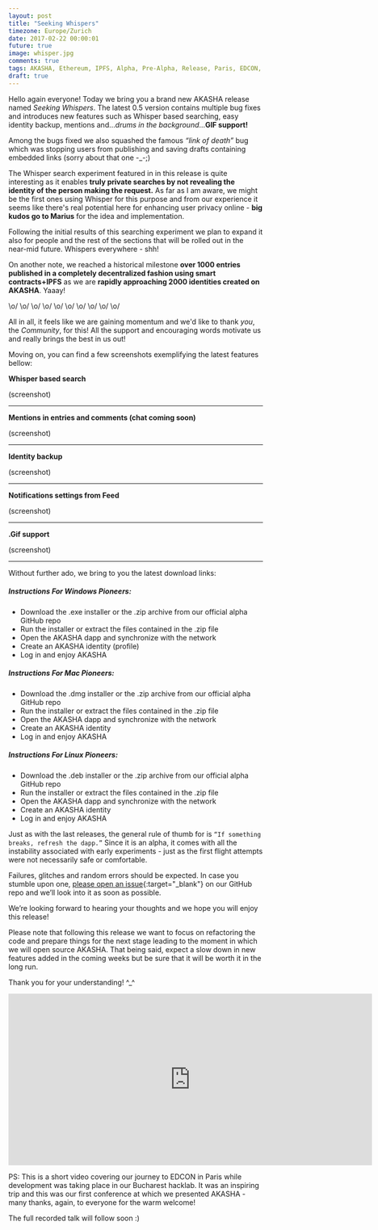 ```yaml
---
layout: post
title: "Seeking Whispers"
timezone: Europe/Zurich
date: 2017-02-22 00:00:01
future: true
image: whisper.jpg
comments: true
tags: AKASHA, Ethereum, IPFS, Alpha, Pre-Alpha, Release, Paris, EDCON, Conference
draft: true
---
```


Hello again everyone! Today we bring you a brand new AKASHA release named *Seeking Whispers*. The latest 0.5 version contains multiple bug fixes and introduces new features such as Whisper based searching, easy identity backup, mentions and…*drums in the background*…**GIF support!**

Among the bugs fixed we also squashed the famous *“link of death”* bug which was stopping users from publishing and saving drafts containing embedded links (sorry about that one -_-;)

The Whisper search experiment featured in in this release is quite interesting as it enables **truly private searches by not revealing the identity of the person making the request.** As far as I am aware, we might be the first ones using Whisper for this purpose and from our experience it seems like there's real potential here for enhancing user privacy online - **big kudos go to Marius** for the idea and implementation. 

Following the initial results of this searching experiment we plan to expand it also for people and the rest of the sections that will be rolled out in the near-mid future. Whispers everywhere - shh!

On another note, we reached a historical milestone **over 1000 entries published in a completely decentralized fashion using smart contracts+IPFS** as we are **rapidly approaching 2000 identities created on AKASHA**. Yaaay! 

\o/ \o/ \o/ \o/ \o/ \o/ \o/ \o/ \o/ \o/

All in all, it feels like we are gaining momentum and we'd like to thank *you*, the *Community*, for this! All the support and encouraging words motivate us and really brings the best in us out!

Moving on, you can find a few screenshots exemplifying the latest features bellow:

**Whisper based search**

(screenshot)

--------

**Mentions in entries and comments (chat coming soon)**

(screenshot)

--------

**Identity backup**


(screenshot)

--------

**Notifications settings from Feed**

(screenshot)

--------

**.Gif support**

(screenshot)

---------

Without further ado, we bring to you the latest download links:

##### Instructions For Windows Pioneers:

* Download the .exe installer or the .zip archive from our official alpha GitHub repo
* Run the installer or extract the files contained in the .zip file
* Open the AKASHA dapp and synchronize with the network
* Create an AKASHA identity (profile)
* Log in and enjoy AKASHA

##### Instructions For Mac Pioneers:

* Download the .dmg installer or the .zip archive from our official alpha GitHub repo
* Run the installer or extract the files contained in the .zip file
* Open the AKASHA dapp and synchronize with the network
* Create an AKASHA identity
* Log in and enjoy AKASHA

##### Instructions For Linux Pioneers:

* Download the .deb installer or the .zip archive from our official alpha GitHub repo
* Run the installer or extract the files contained in the .zip file
* Open the AKASHA dapp and synchronize with the network
* Create an AKASHA identity
* Log in and enjoy AKASHA


Just as with the last releases, the general rule of thumb for is `“If something breaks, refresh the dapp.”` Since it is an alpha, it comes with all the instability associated with early experiments - just as the first flight attempts were not necessarily safe or comfortable. 

Failures, glitches and random errors should be expected. In case you stumble upon one, [please open an issue](https://github.com/AkashaProject/Alpha/issues){:target="_blank"} on our GitHub repo and we’ll look into it as soon as possible. 

We’re looking forward to hearing your thoughts and we hope you will enjoy this release!

Please note that following this release we want to focus on refactoring the code and prepare things for the next stage leading to the moment in which we will open source AKASHA. That being said, expect a slow down in new features added in the coming weeks but be sure that it will  be worth it in the long run.

Thank you for your understanding! ^_^

<iframe width="720" height="340" src="https://www.youtube.com/embed/6AOj_K-9AIY" frameborder="0" allowfullscreen></iframe>

PS: This is a short video covering our journey to EDCON in Paris while development was taking place in our Bucharest hacklab. It was an inspiring trip and this was our first conference at which we presented AKASHA - many thanks, again, to everyone for the warm welcome!

The full recorded talk will follow soon :)
